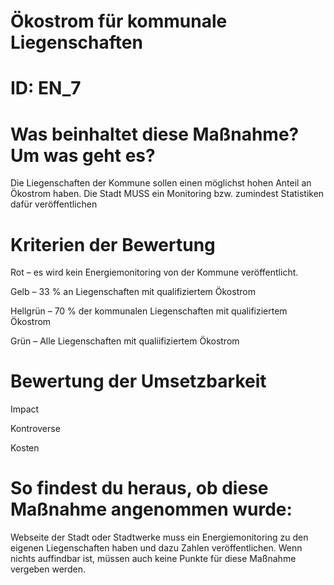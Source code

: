 # Ökostrom für kommunale Liegenschaften
# ID: EN_7
# Was beinhaltet diese Maßnahme? Um was geht es?

Die Liegenschaften der Kommune sollen einen möglichst hohen Anteil an Ökostrom haben. Die Stadt MUSS ein Monitoring bzw. zumindest Statistiken dafür veröffentlichen

# Kriterien der Bewertung

Rot – es wird kein Energiemonitoring von der Kommune veröffentlicht.    

Gelb – 33 % an Liegenschaften mit qualifiziertem Ökostrom    

Hellgrün – 70 % der kommunalen Liegenschaften mit qualifiziertem Ökostrom    

Grün – Alle Liegenschaften mit qualiifiziertem Ökostrom

# Bewertung der Umsetzbarkeit

Impact

Kontroverse

Kosten

# So findest du heraus, ob diese Maßnahme angenommen wurde:
Webseite der Stadt oder Stadtwerke muss ein Energiemonitoring zu den eigenen Liegenschaften haben und dazu Zahlen veröffentlichen. Wenn nichts auffindbar ist, müssen auch keine Punkte für diese Maßnahme vergeben werden.
